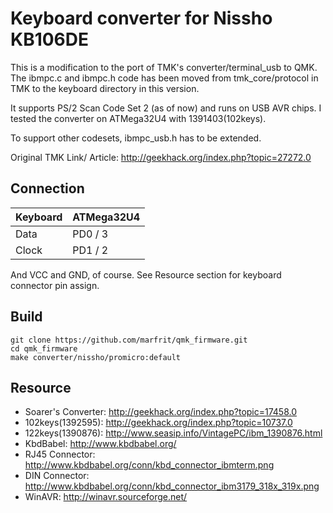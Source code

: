 # Keyboard converter for Nissho KB106DE

This is a modification to the port of TMK's converter/terminal_usb to QMK.
The ibmpc.c and ibmpc.h code has been moved from 
tmk_core/protocol in TMK to the keyboard directory in 
this version.

It supports PS/2 Scan Code Set 2 (as of now) and runs on USB AVR chips.
I tested the converter on ATMega32U4 with 1391403(102keys).

To support other codesets, ibmpc_usb.h has to be extended.

Original TMK Link/ Article: http://geekhack.org/index.php?topic=27272.0

## Connection

Keyboard | ATMega32U4
:------- | :---------
Data     |  PD0 / 3
Clock    |  PD1 / 2

And VCC and GND, of course. See Resource section for keyboard connector pin assign.


## Build

```
git clone https://github.com/marfrit/qmk_firmware.git
cd qmk_firmware
make converter/nissho/promicro:default
```

## Resource

- Soarer's Converter: http://geekhack.org/index.php?topic=17458.0
- 102keys(1392595): http://geekhack.org/index.php?topic=10737.0
- 122keys(1390876): http://www.seasip.info/VintagePC/ibm_1390876.html
- KbdBabel: http://www.kbdbabel.org/
- RJ45 Connector: http://www.kbdbabel.org/conn/kbd_connector_ibmterm.png
- DIN Connector: http://www.kbdbabel.org/conn/kbd_connector_ibm3179_318x_319x.png
- WinAVR: http://winavr.sourceforge.net/

